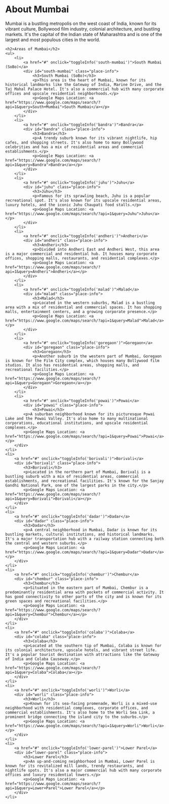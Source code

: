 <!DOCTYPE html>
<html lang="en">
<head>
    <meta charset="UTF-8">
    <meta name="viewport" content="width=device-width, initial-scale=1.0">
    <title>Mumbai Information</title>
    <style>
        .place-info {
            display: none;
        }
    </style>
</head>
<body>
    <h1>About Mumbai</h1>
    <p>Mumbai is a bustling metropolis on the west coast of India, known for its vibrant culture, Bollywood film industry, colonial architecture, and bustling markets. It's the capital of the Indian state of Maharashtra and is one of the largest and most populous cities in the world.</p>
    
    <h2>Areas of Mumbai</h2>
    <ul>
        <li>
            <a href="#" onclick="toggleInfo('south-mumbai')">South Mumbai (SoBo)</a>
            <div id="south-mumbai" class="place-info">
                <h3>South Mumbai (SoBo)</h3>
                <p>This area is the heart of Mumbai, known for its historical landmarks like the Gateway of India, Marine Drive, and the Taj Mahal Palace Hotel. It's also a commercial hub with many corporate offices and upscale residential neighborhoods.</p>
                <p>Google Maps Location: <a href="https://www.google.com/maps/search/?api=1&query=South+Mumbai">South Mumbai</a></p>
            </div>
        </li>
        <li>
            <a href="#" onclick="toggleInfo('bandra')">Bandra</a>
            <div id="bandra" class="place-info">
                <h3>Bandra</h3>
                <p>A trendy suburb known for its vibrant nightlife, hip cafes, and shopping streets. It's also home to many Bollywood celebrities and has a mix of residential areas and commercial establishments.</p>
                <p>Google Maps Location: <a href="https://www.google.com/maps/search/?api=1&query=Bandra">Bandra</a></p>
            </div>
        </li>
        <li>
            <a href="#" onclick="toggleInfo('juhu')">Juhu</a>
            <div id="juhu" class="place-info">
                <h3>Juhu</h3>
                <p>Famous for its sprawling beach, Juhu is a popular recreational spot. It's also known for its upscale residential areas, luxury hotels, and the iconic Juhu Chaupati food stalls.</p>
                <p>Google Maps Location: <a href="https://www.google.com/maps/search/?api=1&query=Juhu">Juhu</a></p>
            </div>
        </li>
        <li>
            <a href="#" onclick="toggleInfo('andheri')">Andheri</a>
            <div id="andheri" class="place-info">
                <h3>Andheri</h3>
                <p>Divided into Andheri East and Andheri West, this area is a major commercial and residential hub. It houses many corporate offices, shopping malls, restaurants, and residential complexes.</p>
                <p>Google Maps Location: <a href="https://www.google.com/maps/search/?api=1&query=Andheri">Andheri</a></p>
            </div>
        </li>
        <li>
            <a href="#" onclick="toggleInfo('malad')">Malad</a>
            <div id="malad" class="place-info">
                <h3>Malad</h3>
                <p>Located in the western suburbs, Malad is a bustling area with a mix of residential and commercial spaces. It has shopping malls, entertainment centers, and a growing corporate presence.</p>
                <p>Google Maps Location: <a href="https://www.google.com/maps/search/?api=1&query=Malad">Malad</a></p>
            </div>
        </li>
        <li>
            <a href="#" onclick="toggleInfo('goregaon')">Goregaon</a>
            <div id="goregaon" class="place-info">
                <h3>Goregaon</h3>
                <p>Another suburb in the western part of Mumbai, Goregaon is known for the Film City complex, which houses many Bollywood film studios. It also has residential areas, shopping malls, and recreational facilities.</p>
                <p>Google Maps Location: <a href="https://www.google.com/maps/search/?api=1&query=Goregaon">Goregaon</a></p>
            </div>
        </li>
        <li>
            <a href="#" onclick="toggleInfo('powai')">Powai</a>
            <div id="powai" class="place-info">
                <h3>Powai</h3>
            <p>A suburban neighborhood known for its picturesque Powai Lake and the Powai Valley. It's also home to many multinational corporations, educational institutions, and upscale residential complexes.</p>
            <p>Google Maps Location: <a href="https://www.google.com/maps/search/?api=1&query=Powai">Powai</a></p>
        </div>
    </li>
    <li>
        <a href="#" onclick="toggleInfo('borivali')">Borivali</a>
        <div id="borivali" class="place-info">
            <h3>Borivali</h3>
            <p>Located in the northern part of Mumbai, Borivali is a bustling suburb with a mix of residential areas, commercial establishments, and recreational facilities. It's known for the Sanjay Gandhi National Park, one of the largest parks in the city.</p>
            <p>Google Maps Location: <a href="https://www.google.com/maps/search/?api=1&query=Borivali">Borivali</a></p>
        </div>
    </li>
    <li>
        <a href="#" onclick="toggleInfo('dadar')">Dadar</a>
        <div id="dadar" class="place-info">
            <h3>Dadar</h3>
            <p>A central neighborhood in Mumbai, Dadar is known for its bustling markets, cultural institutions, and historical landmarks. It's a major transportation hub with a railway station connecting both the central and western suburbs.</p>
            <p>Google Maps Location: <a href="https://www.google.com/maps/search/?api=1&query=Dadar">Dadar</a></p>
        </div>
    </li>
    <li>
        <a href="#" onclick="toggleInfo('chembur')">Chembur</a>
        <div id="chembur" class="place-info">
            <h3>Chembur</h3>
            <p>Situated in the eastern part of Mumbai, Chembur is a predominantly residential area with pockets of commercial activity. It has good connectivity to other parts of the city and is known for its green spaces and recreational facilities.</p>
            <p>Google Maps Location: <a href="https://www.google.com/maps/search/?api=1&query=Chembur">Chembur</a></p>
        </div>
    </li>
    <li>
        <a href="#" onclick="toggleInfo('colaba')">Colaba</a>
        <div id="colaba" class="place-info">
            <h3>Colaba</h3>
            <p>Located at the southern tip of Mumbai, Colaba is known for its colonial architecture, upscale hotels, and vibrant street life. It's a popular tourist destination with attractions like the Gateway of India and Colaba Causeway.</p>
            <p>Google Maps Location: <a href="https://www.google.com/maps/search/?api=1&query=Colaba">Colaba</a></p>
        </div>
    </li>
    <li>
        <a href="#" onclick="toggleInfo('worli')">Worli</a>
        <div id="worli" class="place-info">
            <h3>Worli</h3>
            <p>Known for its sea-facing promenade, Worli is a mixed-use neighborhood with residential complexes, corporate offices, and commercial establishments. It's also home to the Worli Sea Link, a prominent bridge connecting the island city to the suburbs.</p>
            <p>Google Maps Location: <a href="https://www.google.com/maps/search/?api=1&query=Worli">Worli</a></p>
        </div>
    </li>
    <li>
        <a href="#" onclick="toggleInfo('lower-parel')">Lower Parel</a>
        <div id="lower-parel" class="place-info">
            <h3>Lower Parel</h3>
            <p>An up-and-coming neighborhood in Mumbai, Lower Parel is known for its revitalized mill lands, trendy restaurants, and nightlife spots. It's also a major commercial hub with many corporate offices and luxury residential towers.</p>
            <p>Google Maps Location: <a href="https://www.google.com/maps/search/?api=1&query=Lower+Parel">Lower Parel</a></p>
        </div>
    </li>
</ul>

<script>
    function toggleInfo(place) {
        var info = document.getElementById(place);
        var allInfos = document.querySelectorAll('.place-info');
        allInfos.forEach(function(item) {
            if (item.id === place) {
                if (item.style.display === "none") {
                    item.style.display = "block";
                } else {
                    item.style.display = "none";
                }
            } else {
                item.style.display = "none";
            }
        });
    }
</script>
</body>
</html>
